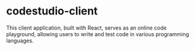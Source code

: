 # codestudio-client
This client application, built with React, serves as an online code playground, allowing users to write and test code in various programming languages.
